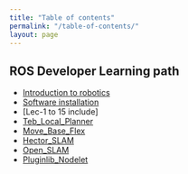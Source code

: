 ```yaml
---
title: "Table of contents"
permalink: "/table-of-contents/"
layout: page
---
```

## ROS Developer Learning path

  - [Introduction to robotics](https://abbhicse.github.io/AIROS/introduction-to-robotics/)
  - [Software installation](https://abbhicse.github.io/AIROS/software-installation/)
  - [Lec-1 to 15 include]
  - [Teb_Local_Planner](http://wiki.ros.org/teb_local_planner)
  - [Move_Base_Flex](http://wiki.ros.org/move_base_flex)
  - [Hector_SLAM](http://wiki.ros.org/hector_slam)
  - [Open_SLAM](http://wiki.ros.org/slam_gmapping?distro=noetic)
  - [Pluginlib_Nodelet]()
